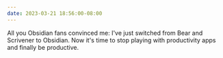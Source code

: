 ```yaml
---
date: 2023-03-21 18:56:00-08:00
---
```


All you Obsidian fans convinced me: I've just switched from Bear and Scrivener to Obsidian. Now it's time to stop playing with productivity apps and finally be productive.
